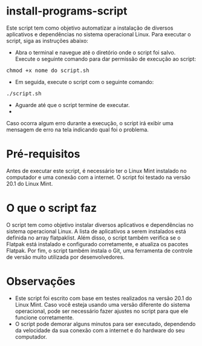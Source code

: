 # install-programs-script
Este script tem como objetivo automatizar a instalação de diversos aplicativos e dependências no sistema operacional Linux. Para executar o script, siga as instruções abaixo:

- Abra o terminal e navegue até o diretório onde o script foi salvo.
Execute o seguinte comando para dar permissão de execução ao script:
<pre>
chmod +x nome_do_script.sh
</pre>

- Em seguida, execute o script com o seguinte comando:
<pre>
./script.sh
</pre>

- Aguarde até que o script termine de executar.
- 
Caso ocorra algum erro durante a execução, o script irá exibir uma mensagem de erro na tela indicando qual foi o problema.

# Pré-requisitos
Antes de executar este script, é necessário ter o Linux Mint instalado no computador e uma conexão com a internet. O script foi testado na versão 20.1 do Linux Mint.

# O que o script faz
O script tem como objetivo instalar diversos aplicativos e dependências no sistema operacional Linux. A lista de aplicativos a serem instalados está definida no array flatpaklist. Além disso, o script também verifica se o Flatpak está instalado e configurado corretamente, e atualiza os pacotes Flatpak. Por fim, o script também instala o Git, uma ferramenta de controle de versão muito utilizada por desenvolvedores.

# Observações
- Este script foi escrito com base em testes realizados na versão 20.1 do Linux Mint. Caso você esteja usando uma versão diferente do sistema operacional, pode ser necessário fazer ajustes no script para que ele funcione corretamente.
- O script pode demorar alguns minutos para ser executado, dependendo da velocidade da sua conexão com a internet e do hardware do seu computador.
